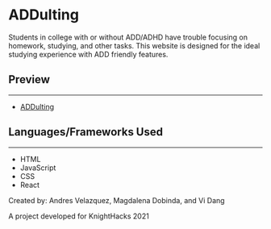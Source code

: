 # ADDulting

Students in college with or without ADD/ADHD have trouble focusing on homework, studying, and other tasks. This website is designed for the ideal studying experience with ADD friendly features. 

## Preview
***
- [ADDulting](https://thirsty-kowalevski-50f9c3.netlify.app/ "Look at our beautiful site")

## Languages/Frameworks Used
***
- HTML
- JavaScript
- CSS
- React

Created by: Andres Velazquez, Magdalena Dobinda, and Vi Dang

A project developed for KnightHacks 2021